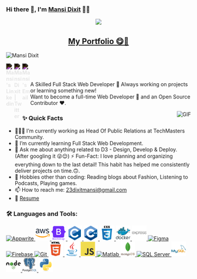 ### Hi there 👋, I'm [Mansi Dixit](https://github.com/mansidixit23) 👨‍💻

<p align="center">
  <img src="https://th.bing.com/th/id/OIP.vZyERGwMkxtF3A5pfYmJUwAAAA?rs=1&pid=ImgDetMain" height="160"/>
</p>
<h2 align="center">
 <a href="https://mansidixit23.github.io/mansi-s-portfolio/" target="_blank">
  My Portfolio 😋👑
</a>
</h2>

<p align="left"> <img src="https://komarev.com/ghpvc/?username=mansidixit23" alt="Mansi Dixit" /> </p>
<a href="https://www.linkedin.com/in/mansidixit2309/">
  <strong><img align="left" alt="Mansi's Linkedin" width="22px" src="https://cdn.jsdelivr.net/npm/simple-icons@v3/icons/linkedin.svg" style="filter: invert(100%);" /></strong>
</a>
<a href="https://x.com/23dixitmansi">
  <strong><img align="left" alt="Mansi Dixit| Twitter" width="22px" src="https://cdn.jsdelivr.net/npm/simple-icons@v3/icons/twitter.svg" style="filter: invert(100%);" /></strong>
</a>
<a href="mailto:23dixitmansi@gmail.com">
  <strong><img align="left" alt="Mansi's Email" width="22px" src="https://cdn.jsdelivr.net/npm/simple-icons@v3/icons/gmail.svg" style="filter: invert(100%);" /></strong>
</a>

<br />
<br/>

<p>
A Skilled Full Stack Web Developer 🚀 Always working on projects or learning something new!<br/> 
Want to become a full-time Web Developer 💸 and an Open Source Contributor ❤️.
</p>
<img align="right" alt="GIF" src="https://media.giphy.com/media/Ah3zHH7hvsSB2/giphy.gif" />

### ✨ Quick Facts

- 👨🏽‍💻 I’m currently working as Head Of Public Relations at TechMasters Community.
- 🌱 I’m currently learning Full Stack Web Development.
- 💬 Ask me about anything related to D3 - Design, Develop & Deploy. (After googling it 😜😌)
  ⚡️ Fun-Fact: I love planning and organizing everything down to the last detail! This habit has helped me consistently deliver projects on time.🙃.
- 🎿 Hobbies other than coding: Reading blogs about Fashion, Listening to Podcasts, Playing games.
- 📫 How to reach me: [23dixitmansi@gmail.com](mailto:23dixitmansi@gmail.com)
- 📝 [Resume](https://drive.google.com/file/d/1VI3abLAocwCDxEzg5y0UrI8daXmNX9b3/view?usp=drivesdk)

### 🛠️ Languages and Tools:

<p align="left">
  <a href="https://appwrite.io" target="_blank" rel="noreferrer">
    <img src="https://www.vectorlogo.zone/logos/appwriteio/appwriteio-icon.svg" alt="Appwrite" width="40" height="40" />
  </a>
  <a href="https://aws.amazon.com" target="_blank" rel="noreferrer">
    <img src="https://raw.githubusercontent.com/devicons/devicon/master/icons/amazonwebservices/amazonwebservices-original-wordmark.svg" alt="AWS" width="40" height="40" />
  </a>
  <a href="https://getbootstrap.com" target="_blank" rel="noreferrer">
    <img src="https://raw.githubusercontent.com/devicons/devicon/master/icons/bootstrap/bootstrap-plain-wordmark.svg" alt="Bootstrap" width="40" height="40" />
  </a>
  <a href="https://www.cprogramming.com/" target="_blank" rel="noreferrer">
    <img src="https://raw.githubusercontent.com/devicons/devicon/master/icons/c/c-original.svg" alt="C" width="40" height="40" />
  </a>
  <a href="https://www.w3schools.com/cpp/" target="_blank" rel="noreferrer">
    <img src="https://raw.githubusercontent.com/devicons/devicon/master/icons/cplusplus/cplusplus-original.svg" alt="C++" width="40" height="40" />
  </a>
  <a href="https://www.w3schools.com/css/" target="_blank" rel="noreferrer">
    <img src="https://raw.githubusercontent.com/devicons/devicon/master/icons/css3/css3-original-wordmark.svg" alt="CSS3" width="40" height="40" />
  </a>
  <a href="https://www.docker.com/" target="_blank" rel="noreferrer">
    <img src="https://raw.githubusercontent.com/devicons/devicon/master/icons/docker/docker-original-wordmark.svg" alt="Docker" width="40" height="40" />
  </a>
  <a href="https://expressjs.com" target="_blank" rel="noreferrer">
    <img src="https://raw.githubusercontent.com/devicons/devicon/master/icons/express/express-original-wordmark.svg" alt="Express.js" width="40" height="40" />
  </a>
  <a href="https://www.figma.com/" target="_blank" rel="noreferrer">
    <img src="https://www.vectorlogo.zone/logos/figma/figma-icon.svg" alt="Figma" width="40" height="40" />
  </a>
  <a href="https://firebase.google.com/" target="_blank" rel="noreferrer">
    <img src="https://www.vectorlogo.zone/logos/firebase/firebase-icon.svg" alt="Firebase" width="40" height="40" />
  </a>
  <a href="https://git-scm.com/" target="_blank" rel="noreferrer">
    <img src="https://www.vectorlogo.zone/logos/git-scm/git-scm-icon.svg" alt="Git" width="40" height="40" />
  </a>
  <a href="https://www.w3.org/html/" target="_blank" rel="noreferrer">
    <img src="https://raw.githubusercontent.com/devicons/devicon/master/icons/html5/html5-original-wordmark.svg" alt="HTML5" width="40" height="40" />
  </a>
  <a href="https://www.java.com" target="_blank" rel="noreferrer">
    <img src="https://raw.githubusercontent.com/devicons/devicon/master/icons/java/java-original.svg" alt="Java" width="40" height="40" />
  </a>
  <a href="https://developer.mozilla.org/en-US/docs/Web/JavaScript" target="_blank" rel="noreferrer">
    <img src="https://raw.githubusercontent.com/devicons/devicon/master/icons/javascript/javascript-original.svg" alt="JavaScript" width="40" height="40" />
  </a>
  <a href="https://www.mathworks.com/" target="_blank" rel="noreferrer">
    <img src="https://upload.wikimedia.org/wikipedia/commons/2/21/Matlab_Logo.png" alt="Matlab" width="40" height="40" />
  </a>
  <a href="https://www.mongodb.com/" target="_blank" rel="noreferrer">
    <img src="https://raw.githubusercontent.com/devicons/devicon/master/icons/mongodb/mongodb-original-wordmark.svg" alt="MongoDB" width="40" height="40" />
  </a>
  <a href="https://www.microsoft.com/en-us/sql-server" target="_blank" rel="noreferrer">
    <img src="https://www.svgrepo.com/show/303229/microsoft-sql-server-logo.svg" alt="SQL Server" width="40" height="40" />
  </a>
  <a href="https://www.mysql.com/" target="_blank" rel="noreferrer">
    <img src="https://raw.githubusercontent.com/devicons/devicon/master/icons/mysql/mysql-original-wordmark.svg" alt="MySQL" width="40" height="40" />
  </a>
  <a href="https://nodejs.org" target="_blank" rel="noreferrer">
    <img src="https://raw.githubusercontent.com/devicons/devicon/master/icons/nodejs/nodejs-original-wordmark.svg" alt="Node.js" width="40" height="40" />
  </a>
  <a href="https://www.postgresql.org" target="_blank" rel="noreferrer">
    <img src="https://raw.githubusercontent.com/devicons/devicon/master/icons/postgresql/postgresql-original-wordmark.svg" alt="PostgreSQL" width="40" height="40" />
  </a>
  <a href="https://www.python.org" target="_blank" rel="noreferrer">
    <img src="https://raw.githubusercontent.com/devicons/devicon/master/icons/python/python-original.svg" alt="Python" width="40" height="40" />
  </a>
  <a href="https://reactjs.org/" target="_blank" rel="noreferrer">
    <img src="https://raw.githubusercontent.com/devicons/devicon/master/icons

